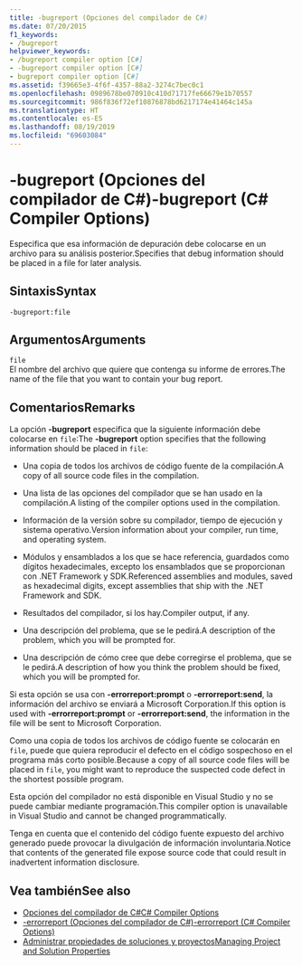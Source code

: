 ```yaml
---
title: -bugreport (Opciones del compilador de C#)
ms.date: 07/20/2015
f1_keywords:
- /bugreport
helpviewer_keywords:
- /bugreport compiler option [C#]
- -bugreport compiler option [C#]
- bugreport compiler option [C#]
ms.assetid: f39665e3-4f6f-4357-88a2-3274c7bec0c1
ms.openlocfilehash: 0989678be070910c410d71717fe66679e1b70557
ms.sourcegitcommit: 986f836f72ef10876878bd6217174e41464c145a
ms.translationtype: HT
ms.contentlocale: es-ES
ms.lasthandoff: 08/19/2019
ms.locfileid: "69603084"
---
```

# <a name="-bugreport-c-compiler-options"></a><span data-ttu-id="60c7a-102">-bugreport (Opciones del compilador de C#)</span><span class="sxs-lookup"><span data-stu-id="60c7a-102">-bugreport (C# Compiler Options)</span></span>
<span data-ttu-id="60c7a-103">Especifica que esa información de depuración debe colocarse en un archivo para su análisis posterior.</span><span class="sxs-lookup"><span data-stu-id="60c7a-103">Specifies that debug information should be placed in a file for later analysis.</span></span>  
  
## <a name="syntax"></a><span data-ttu-id="60c7a-104">Sintaxis</span><span class="sxs-lookup"><span data-stu-id="60c7a-104">Syntax</span></span>  
  
```console  
-bugreport:file  
```  
  
## <a name="arguments"></a><span data-ttu-id="60c7a-105">Argumentos</span><span class="sxs-lookup"><span data-stu-id="60c7a-105">Arguments</span></span>  
 `file`  
 <span data-ttu-id="60c7a-106">El nombre del archivo que quiere que contenga su informe de errores.</span><span class="sxs-lookup"><span data-stu-id="60c7a-106">The name of the file that you want to contain your bug report.</span></span>  
  
## <a name="remarks"></a><span data-ttu-id="60c7a-107">Comentarios</span><span class="sxs-lookup"><span data-stu-id="60c7a-107">Remarks</span></span>  
 <span data-ttu-id="60c7a-108">La opción **-bugreport** especifica que la siguiente información debe colocarse en `file`:</span><span class="sxs-lookup"><span data-stu-id="60c7a-108">The **-bugreport** option specifies that the following information should be placed in `file`:</span></span>  
  
- <span data-ttu-id="60c7a-109">Una copia de todos los archivos de código fuente de la compilación.</span><span class="sxs-lookup"><span data-stu-id="60c7a-109">A copy of all source code files in the compilation.</span></span>  
  
- <span data-ttu-id="60c7a-110">Una lista de las opciones del compilador que se han usado en la compilación.</span><span class="sxs-lookup"><span data-stu-id="60c7a-110">A listing of the compiler options used in the compilation.</span></span>  
  
- <span data-ttu-id="60c7a-111">Información de la versión sobre su compilador, tiempo de ejecución y sistema operativo.</span><span class="sxs-lookup"><span data-stu-id="60c7a-111">Version information about your compiler, run time, and operating system.</span></span>  
  
- <span data-ttu-id="60c7a-112">Módulos y ensamblados a los que se hace referencia, guardados como dígitos hexadecimales, excepto los ensamblados que se proporcionan con .NET Framework y SDK.</span><span class="sxs-lookup"><span data-stu-id="60c7a-112">Referenced assemblies and modules, saved as hexadecimal digits, except assemblies that ship with the .NET Framework and SDK.</span></span>  
  
- <span data-ttu-id="60c7a-113">Resultados del compilador, si los hay.</span><span class="sxs-lookup"><span data-stu-id="60c7a-113">Compiler output, if any.</span></span>  
  
- <span data-ttu-id="60c7a-114">Una descripción del problema, que se le pedirá.</span><span class="sxs-lookup"><span data-stu-id="60c7a-114">A description of the problem, which you will be prompted for.</span></span>  
  
- <span data-ttu-id="60c7a-115">Una descripción de cómo cree que debe corregirse el problema, que se le pedirá.</span><span class="sxs-lookup"><span data-stu-id="60c7a-115">A description of how you think the problem should be fixed, which you will be prompted for.</span></span>  
  
 <span data-ttu-id="60c7a-116">Si esta opción se usa con **-errorreport:prompt** o **-errorreport:send**, la información del archivo se enviará a Microsoft Corporation.</span><span class="sxs-lookup"><span data-stu-id="60c7a-116">If this option is used with **-errorreport:prompt** or **-errorreport:send**, the information in the file will be sent to Microsoft Corporation.</span></span>  
  
 <span data-ttu-id="60c7a-117">Como una copia de todos los archivos de código fuente se colocarán en `file`, puede que quiera reproducir el defecto en el código sospechoso en el programa más corto posible.</span><span class="sxs-lookup"><span data-stu-id="60c7a-117">Because a copy of all source code files will be placed in `file`, you might want to reproduce the suspected code defect in the shortest possible program.</span></span>  
  
 <span data-ttu-id="60c7a-118">Esta opción del compilador no está disponible en Visual Studio y no se puede cambiar mediante programación.</span><span class="sxs-lookup"><span data-stu-id="60c7a-118">This compiler option is unavailable in Visual Studio and cannot be changed programmatically.</span></span>  
  
 <span data-ttu-id="60c7a-119">Tenga en cuenta que el contenido del código fuente expuesto del archivo generado puede provocar la divulgación de información involuntaria.</span><span class="sxs-lookup"><span data-stu-id="60c7a-119">Notice that contents of the generated file expose source code that could result in inadvertent information disclosure.</span></span>  
  
## <a name="see-also"></a><span data-ttu-id="60c7a-120">Vea también</span><span class="sxs-lookup"><span data-stu-id="60c7a-120">See also</span></span>

- [<span data-ttu-id="60c7a-121">Opciones del compilador de C#</span><span class="sxs-lookup"><span data-stu-id="60c7a-121">C# Compiler Options</span></span>](./index.md)
- [<span data-ttu-id="60c7a-122">-errorreport (Opciones del compilador de C#)</span><span class="sxs-lookup"><span data-stu-id="60c7a-122">-errorreport (C# Compiler Options)</span></span>](./errorreport-compiler-option.md)
- [<span data-ttu-id="60c7a-123">Administrar propiedades de soluciones y proyectos</span><span class="sxs-lookup"><span data-stu-id="60c7a-123">Managing Project and Solution Properties</span></span>](/visualstudio/ide/managing-project-and-solution-properties)
